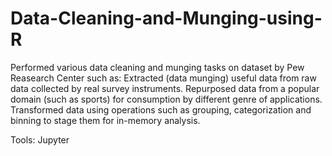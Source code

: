 # Data-Cleaning-and-Munging-using-R
Performed various data cleaning and munging tasks on dataset by Pew Reasearch Center such as:
Extracted (data munging) useful data from raw data collected by real survey instruments.
Repurposed data from a popular domain (such as sports) for consumption by different genre of
applications.
Transformed data using operations such as grouping, categorization and binning to stage them for
in-memory analysis.

Tools: Jupyter
